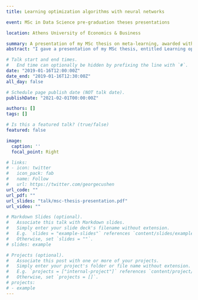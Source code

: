```yaml
---
title: Learning optimization algorithms with neural networks

event: MSc in Data Science pre-graduation theses presentations

location: Athens University of Economics & Business

summary: A presentation of my MSc thesis on meta-learning, awarded with the "EFG Eurobank scholarship" for the best thesis in my class.
abstract: "I gave a presentation of my MSc thesis, entitled Learning optimization algorithms with neural networks to both my class' students and a three-professor review commitee. This thesis drew inspiration from then recent work on meta-learning or learning to learn by Nando de Freitas and his team"

# Talk start and end times.
#   End time can optionally be hidden by prefixing the line with `#`.
date: "2019-01-16T12:00:00Z"
date_end: "2019-01-16T12:30:00Z"
all_day: false

# Schedule page publish date (NOT talk date).
publishDate: "2021-02-01T00:00:00Z"

authors: []
tags: []

# Is this a featured talk? (true/false)
featured: false

image:
  caption: ''
  focal_point: Right

# links:
# - icon: twitter
#   icon_pack: fab
#   name: Follow
#   url: https://twitter.com/georgecushen
url_code: ""
url_pdf: ""
url_slides: "talk/msc-thesis-presentation.pdf"
url_video: ""

# Markdown Slides (optional).
#   Associate this talk with Markdown slides.
#   Simply enter your slide deck's filename without extension.
#   E.g. `slides = "example-slides"` references `content/slides/example-slides.md`.
#   Otherwise, set `slides = ""`.
# slides: example

# Projects (optional).
#   Associate this post with one or more of your projects.
#   Simply enter your project's folder or file name without extension.
#   E.g. `projects = ["internal-project"]` references `content/project/deep-learning/index.md`.
#   Otherwise, set `projects = []`.
# projects:
# - example
---
```



